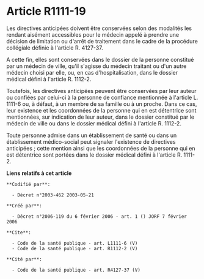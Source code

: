 # Article R1111-19

Les directives anticipées doivent être conservées selon des modalités les rendant aisément accessibles pour le médecin appelé
à prendre une décision de limitation ou d'arrêt de traitement dans le cadre de la procédure collégiale définie à l'article R.
4127-37. 

A cette fin, elles sont conservées dans le dossier de la personne constitué par un médecin de ville, qu'il s'agisse du
médecin traitant ou d'un autre médecin choisi par elle, ou, en cas d'hospitalisation, dans le dossier médical défini à
l'article R. 1112-2. 

Toutefois, les directives anticipées peuvent être conservées par leur auteur ou confiées par celui-ci à la personne de
confiance mentionnée à l'article L. 1111-6 ou, à défaut, à un membre de sa famille ou à un proche. Dans ce cas, leur
existence et les coordonnées de la personne qui en est détentrice sont mentionnées, sur indication de leur auteur, dans le
dossier constitué par le médecin de ville ou dans le dossier médical défini à l'article R. 1112-2. 

Toute personne admise dans un établissement de santé ou dans un établissement médico-social peut signaler l'existence de
directives anticipées ; cette mention ainsi que les coordonnées de la personne qui en est détentrice sont portées dans le
dossier médical défini à l'article R. 1111-2.

**Liens relatifs à cet article**

	**Codifié par**:

	  - Décret n°2003-462 2003-05-21

	**Créé par**:

	  - Décret n°2006-119 du 6 février 2006 - art. 1 () JORF 7 février 2006

	**Cite**:

	  - Code de la santé publique - art. L1111-6 (V)
	  - Code de la santé publique - art. R1112-2 (V)

	**Cité par**:

	  - Code de la santé publique - art. R4127-37 (V)
